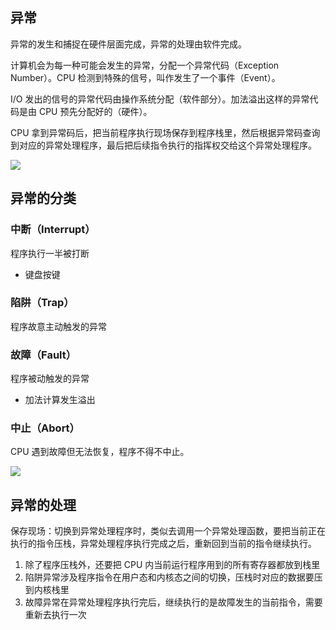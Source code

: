 ## 异常

异常的发生和捕捉在硬件层面完成，异常的处理由软件完成。

计算机会为每一种可能会发生的异常，分配一个异常代码（Exception Number）。CPU 检测到特殊的信号，叫作发生了一个事件（Event）。

I/O 发出的信号的异常代码由操作系统分配（软件部分）。加法溢出这样的异常代码是由 CPU 预先分配好的（硬件）。

CPU 拿到异常码后，把当前程序执行现场保存到程序栈里，然后根据异常码查询到对应的异常处理程序，最后把后续指令执行的指挥权交给这个异常处理程序。

![](https://blog-1252173264.cos.ap-shanghai.myqcloud.com/1648290378021-df866207-90cc-4063-8998-e25c9b3715e1.png)

## 异常的分类

### 中断（Interrupt）

程序执行一半被打断

- 键盘按键

### 陷阱（Trap）

程序故意主动触发的异常

### 故障（Fault）

程序被动触发的异常

- 加法计算发生溢出

### 中止（Abort）

CPU 遇到故障但无法恢复，程序不得不中止。

![](https://blog-1252173264.cos.ap-shanghai.myqcloud.com/1648290829985-afe56950-4d7c-46d8-868a-fec0dd75fa82.png)

## 异常的处理

保存现场：切换到异常处理程序时，类似去调用一个异常处理函数，要把当前正在执行的指令压栈，异常处理程序执行完成之后，重新回到当前的指令继续执行。

1. 除了程序压栈外，还要把 CPU 内当前运行程序用到的所有寄存器都放到栈里
2. 陷阱异常涉及程序指令在用户态和内核态之间的切换，压栈时对应的数据要压到内核栈里
3. 故障异常在异常处理程序执行完后，继续执行的是故障发生的当前指令，需要重新去执行一次
